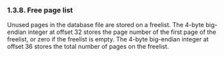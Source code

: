 ### 1\.3\.8\. Free page list


Unused pages in the database file are stored on a freelist. The
4\-byte big\-endian integer at offset 32 stores the page number of
the first page of the freelist, or zero if the freelist is empty.
The 4\-byte big\-endian integer at offset 36 stores the total 
number of pages on the freelist.


